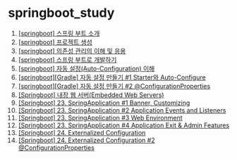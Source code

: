 # springboot_study

1. [\[springboot\] 스프링 부트 소개](https://yonghwankim-dev.tistory.com/504)
2. [\[springboot\] 프로젝트 생성](https://yonghwankim-dev.tistory.com/503)
3. [\[springboot\] 의존성 관리의 이해 및 응용](https://yonghwankim-dev.tistory.com/505)
4. [\[springboot\] 스프링 부트로 개발하기](https://yonghwankim-dev.tistory.com/506)
5. [\[springboot\] 자동 설정(Auto-Configuration) 이해](https://yonghwankim-dev.tistory.com/507)
6. [\[springboot\]\[Gradle\] 자동 설정 만들기 #1 Starter와 Auto-Configure](https://yonghwankim-dev.tistory.com/508)
7. [\[springboot\]\[Gradle\] 자동 설정 만들기 #2 @ConfigurationProperties](https://yonghwankim-dev.tistory.com/510)
8. [\[Springboot\] 내장 웹 서버(Embedded Web Servers)](https://yonghwankim-dev.tistory.com/520)
9. [\[Springboot\] 23. SpringApplication #1 Banner, Customizing](https://yonghwankim-dev.tistory.com/530)
10. [\[Springboot\] 23. SpringApplication #2 Application Events and Listeners](https://yonghwankim-dev.tistory.com/530)
11. [\[Springboot\] 23. SpringApplication #3 Web Environment](https://yonghwankim-dev.tistory.com/531)
12. [\[Springboot\] 23. SpringApplication #4 Application Exit & Admin Features](https://yonghwankim-dev.tistory.com/532)
13. [\[Springboot\] 24. Externalized Configuration](https://yonghwankim-dev.tistory.com/533)
14. [\[Springboot\] 24. Externalized Configuration #2 @ConfigurationProperties](https://yonghwankim-dev.tistory.com/534)

